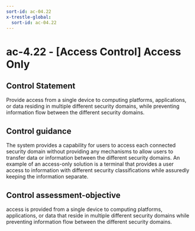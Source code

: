 ```yaml
---
sort-id: ac-04.22
x-trestle-global:
  sort-id: ac-04.22
---
```


# ac-4.22 - \[Access Control\] Access Only

## Control Statement

Provide access from a single device to computing platforms, applications, or data residing in multiple different security domains, while preventing information flow between the different security domains.

## Control guidance

The system provides a capability for users to access each connected security domain without providing any mechanisms to allow users to transfer data or information between the different security domains. An example of an access-only solution is a terminal that provides a user access to information with different security classifications while assuredly keeping the information separate.

## Control assessment-objective

access is provided from a single device to computing platforms, applications, or data that reside in multiple different security domains while preventing information flow between the different security domains.
